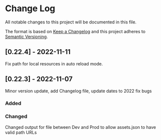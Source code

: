 
# Change Log
All notable changes to this project will be documented in this file.

The format is based on [Keep a Changelog](http://keepachangelog.com/)
and this project adheres to [Semantic Versioning](http://semver.org/).

## [0.22.4] - 2022-11-11

Fix path for local resources in auto reload mode.

## [0.22.3] - 2022-11-07

Minor version update, add Changelog file, update dates to 2022 fix bugs

### Added

### Changed
Changed output for file between Dev and Prod to allow assets.json to have valid path URLs
